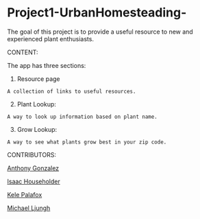 # Project1-UrbanHomesteading-


 
The goal of this project is to provide a useful resource to new and experienced plant enthusiasts.

CONTENT:

The app has three sections:

  1. Resource page
  
    A collection of links to useful resources.
    
  2. Plant Lookup:
  
    A way to look up information based on plant name.
    
  3. Grow Lookup:
  
    A way to see what plants grow best in your zip code.
    
CONTRIBUTORS:

<a href="https://github.com/GitNAG0" target="_blank">Anthony Gonzalez</a>
  
<a href="https://github.com/IsaacVon" target="_blank">Isaac Householder</a>
  
<a href="https://github.com/Foxk2p" target="_blank">Kele Palafox</a>

<a href="https://github.com/Ljunghster" target="_blank">Michael Ljungh</a>
  
  
 
 



 


